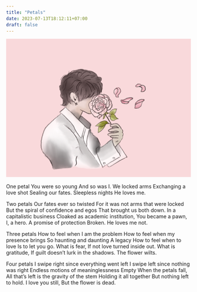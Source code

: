 ```yaml
---
title: "Petals"
date: 2023-07-13T18:12:11+07:00
draft: false
---
```

![Petals](/Petals.png)

One petal
You were so young
And so was I.
We locked arms
Exchanging a love shot
Sealing our fates.
Sleepless nights 
He loves me.

Two petals
Our fates ever so twisted
For it was not arms that were locked
But the spiral of confidence and egos
That brought us both down.
In a capitalistic business
Cloaked as academic institution,
You became a pawn,
I, a hero.
A promise of protection
Broken.
He loves me not.

Three petals
How to feel when I am the problem
How to feel when my presence brings
So haunting and daunting
A legacy
How to feel when to love
Is to let you go.
What is fear,
If not love turned inside out.
What is gratitude,
If guilt doesn’t lurk in the shadows.
The flower wilts.

Four petals
I swipe right since everything went left
I swipe left since nothing was right
Endless motions of meaninglessness
Empty
When the petals fall,
All that’s left is the gravity of the stem
Holding it all together
But nothing left to hold.
I love you still,
But the flower is dead.
